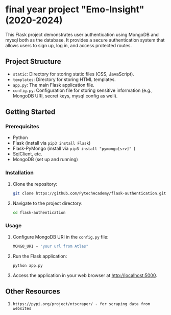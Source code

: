 # final year project "Emo-Insight" (2020-2024)

This Flask project demonstrates user authentication using MongoDB and mysql both as the database. It provides a secure authentication system that allows users to sign up, log in, and access protected routes.

## Project Structure

- `static`: Directory for storing static files (CSS, JavaScript).
- `templates`: Directory for storing HTML templates.
- `app.py`: The main Flask application file.
- `config.py`: Configuration file for storing sensitive information (e.g., MongoDB URI, secret keys, mysql config as well).

## Getting Started

### Prerequisites

- Python
- Flask (install via `pip3 install Flask`)
- Flask-PyMongo (install via `pip3 install "pymongo[srv]" `)
- SqlClient, etc.
- MongoDB (set up and running)

### Installation

1. Clone the repository:

   ```bash
   git clone https://github.com/PytechAcademy/flask-authentication.git
   ```

2. Navigate to the project directory:

   ```bash
   cd flask-authentication
   ```

### Usage

1. Configure MongoDB URI in the `config.py` file:

   ```python
   MONGO_URI = "your url from Atlas"
   ```

2. Run the Flask application:

   ```bash
   python app.py
   ```

3. Access the application in your web browser at [http://localhost:5000](http://localhost:5000).

## Other Resources

1. `https://pypi.org/project/ntscraper/ - for scraping data from websites`
